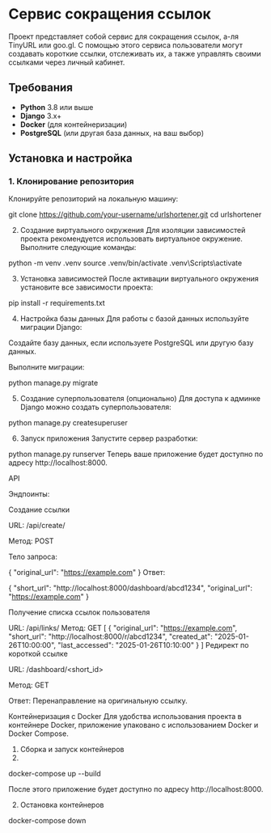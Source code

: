 # Сервис сокращения ссылок

Проект представляет собой сервис для сокращения ссылок, а-ля TinyURL или goo.gl. С помощью этого сервиса пользователи могут создавать короткие ссылки, отслеживать их, а также управлять своими ссылками через личный кабинет.

## Требования

- **Python** 3.8 или выше
- **Django** 3.x+
- **Docker** (для контейнеризации)
- **PostgreSQL** (или другая база данных, на ваш выбор)

## Установка и настройка

### 1. Клонирование репозитория

Клонируйте репозиторий на локальную машину:

git clone https://github.com/your-username/urlshortener.git
cd urlshortener


2. Создание виртуального окружения
Для изоляции зависимостей проекта рекомендуется использовать виртуальное окружение. Выполните следующие команды:

python -m venv .venv
source .venv/bin/activate 
.venv\Scripts\activate  

3. Установка зависимостей
После активации виртуального окружения установите все зависимости проекта:

pip install -r requirements.txt

4. Настройка базы данных
Для работы с базой данных используйте миграции Django:

Создайте базу данных, если используете PostgreSQL или другую базу данных.

Выполните миграции:

python manage.py migrate

5. Создание суперпользователя (опционально)
Для доступа к админке Django можно создать суперпользователя:

python manage.py createsuperuser

6. Запуск приложения
Запустите сервер разработки:

python manage.py runserver
Теперь ваше приложение будет доступно по адресу http://localhost:8000.

API

Эндпоинты:

Создание ссылки

URL: /api/create/

Метод: POST

Тело запроса:

{
  "original_url": "https://example.com"
}
Ответ:

{
  "short_url": "http://localhost:8000/dashboard/abcd1234",
  "original_url": "https://example.com"
}

Получение списка ссылок пользователя

URL: /api/links/
Метод: GET
[
  {
    "original_url": "https://example.com",
    "short_url": "http://localhost:8000/r/abcd1234",
    "created_at": "2025-01-26T10:00:00",
    "last_accessed": "2025-01-26T10:10:00"
  }
]
Редирект по короткой ссылке

URL: /dashboard/<short_id>

Метод: GET

Ответ: Перенаправление на оригинальную ссылку.


Контейнеризация с Docker
Для удобства использования проекта в контейнере Docker, приложение упаковано с использованием Docker и Docker Compose.

1. Сборка и запуск контейнеров
2. 
docker-compose up --build

После этого приложение будет доступно по адресу http://localhost:8000.

2. Остановка контейнеров

docker-compose down
